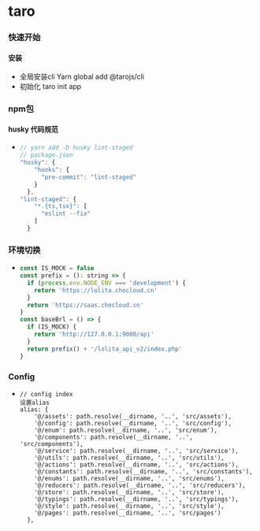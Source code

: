 # taro

### 快速开始

####   安装

- 全局安装cli      Yarn global add @tarojs/cli
- 初始化              taro init app



### npm包

#### 	husky 代码规范

- ```js
  // yarn add -D husky lint-staged
  // package.json
  "husky": {
      "hooks": {
        "pre-commit": "lint-staged"
      }
    },
  "lint-staged": {
      "*.{ts,tsx}": [
        "eslint --fix"
      ]
    }
  ```

### 环境切换

- ```js
  const IS_MOCK = false
  const prefix = (): string => {
    if (process.env.NODE_ENV === 'development') {
      return 'https://lolita.chocloud.cn'
    }
    return 'https://saas.chocloud.cn'
  }
  const baseBrl = () => {
    if (IS_MOCK) {
      return 'http://127.0.0.1:9000/api'
    }
    return prefix() + '/lolita_api_v2/index.php'
  }
  ```

### Config

- ```
  // config index
  设置alias
  alias: {
      '@/assets': path.resolve(__dirname, '..', 'src/assets'),
      '@/config': path.resolve(__dirname, '..', 'src/config'),
      '@/enum': path.resolve(__dirname, '..', 'src/enum'),
      '@/components': path.resolve(__dirname, '..', 'src/components'),
      '@/service': path.resolve(__dirname, '..', 'src/service'),
      '@/utils': path.resolve(__dirname, '..', 'src/utils'),
      '@/actions': path.resolve(__dirname, '..', 'src/actions'),
      '@/constants': path.resolve(__dirname, '..', 'src/constants'),
      '@/enums': path.resolve(__dirname, '..', 'src/enums'),
      '@/reducers': path.resolve(__dirname, '..', 'src/reducers'),
      '@/store': path.resolve(__dirname, '..', 'src/store'),
      '@/typings': path.resolve(__dirname, '..', 'src/typings'),
      '@/style': path.resolve(__dirname, '..', 'src/style'),
      '@/pages': path.resolve(__dirname, '..', 'src/pages')
    },
  ```

  